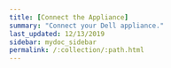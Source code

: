 ```yaml
---
title: [Connect the Appliance]
summary: "Connect your Dell appliance."
last_updated: 12/13/2019
sidebar: mydoc_sidebar
permalink: /:collection/:path.html
---
```

